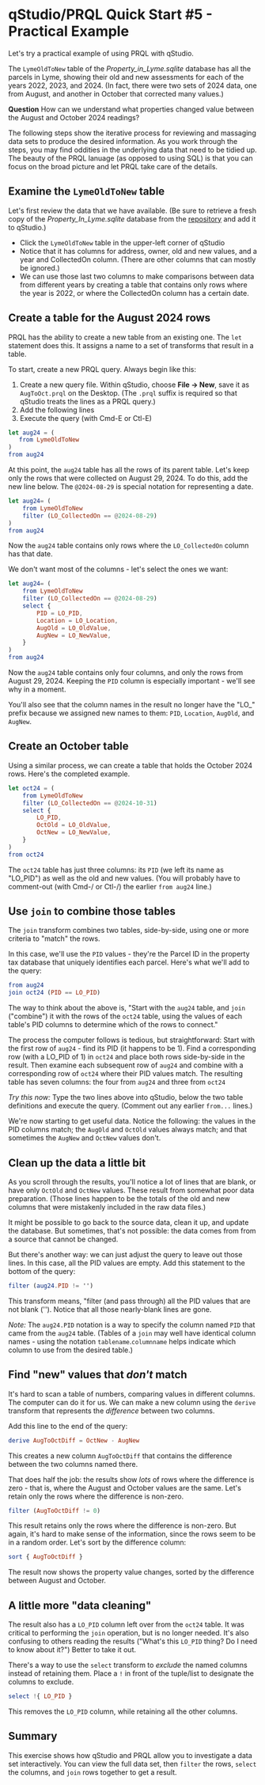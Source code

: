 # qStudio/PRQL Quick Start #5 - Practical Example

Let's try a practical example of using PRQL with qStudio.

The `LymeOldToNew` table of the _Property\_in\_Lyme.sqlite_ database
has all the parcels in Lyme, showing
their old and new assessments for each of the years 2022, 2023, and 2024.
(In fact, there were two sets of 2024 data, one from August,
and another in October that corrected many values.)

**Question** How can we understand what properties changed value between
the August and October 2024 readings?

The following steps show the iterative process for 
reviewing and massaging
data sets to produce the desired information.
As you work through the steps, you may find oddities in the
underlying data that need to be tidied up.
The beauty of the PRQL lanuage (as opposed to using SQL)
is that you can focus on the broad picture
and let PRQL take care of the details.

## Examine the `LymeOldToNew` table

Let's first review the data that we have available.
(Be sure to retrieve a fresh copy of the _Property\_In\_Lyme.sqlite_
database from the
[repository](https://raw.githubusercontent.com/TaxFairness/TaxFairness/refs/heads/main/Property_In_Lyme.sqlite)
and add it to qStudio.)

* Click the `LymeOldToNew` table in the upper-left corner of qStudio
* Notice that it has columns for address, owner, old and new values,
  and a year and CollectedOn column.
  (There are other columns that can mostly be ignored.)
* We can use those last two columns to make comparisons between
  data from different years by creating a table that contains
  only rows where the year is 2022,
  or where the CollectedOn column has a certain date.
  
## Create a table for the August 2024 rows

PRQL has the ability to create a new table from an existing one.
The `let` statement does this.
It assigns a name to a set of transforms that result in a table.

To start, create a new PRQL query.
Always begin like this:

1. Create a new query file. Within qStudio, choose **File -> New**,
  save it as `AugToOct.prql` on the Desktop.
  (The `.prql` suffix is required so that qStudio treats the
  lines as a PRQL query.)
2. Add the following lines
3. Execute the query (with Cmd-E or Ctl-E)

```elm
let aug24 = (
   from LymeOldToNew
)
from aug24
```

At this point, the `aug24` table has all the rows of its parent table.
Let's keep only the rows that were collected on August 29, 2024.
To do this, add the new line below.
The `@2024-08-29` is special notation for representing a date.

```elm
let aug24= (
    from LymeOldToNew
    filter (LO_CollectedOn == @2024-08-29)
)
from aug24
```

Now the `aug24` table contains only rows where the `LO_CollectedOn` column
has that date.

We don't want most of the columns - let's select the ones we want:

```elm
let aug24= (
    from LymeOldToNew
    filter (LO_CollectedOn == @2024-08-29)
    select {
        PID = LO_PID,
        Location = LO_Location,
        AugOld = LO_OldValue,
        AugNew = LO_NewValue,
    }
)
from aug24
```

Now the `aug24` table contains only four columns, and only the
rows from August 29, 2024.
Keeping the `PID` column is especially important -
we'll see why in a moment.

You'll also see that the column names in the result
no longer have the "LO_" prefix
because we assigned new names to them:
`PID`, `Location`, `AugOld`, and `AugNew`.


## Create an October table

Using a similar process, we can create a table that holds
the October 2024 rows.
Here's the completed example.

```elm
let oct24 = (
    from LymeOldToNew
    filter (LO_CollectedOn == @2024-10-31)
    select {
        LO_PID,
        OctOld = LO_OldValue,
        OctNew = LO_NewValue,
    }
)
from oct24
```

The `oct24` table has just three columns:
its `PID` (we left its name as "LO_PID")
as well as the old and new values.
(You will probably have to comment-out (with Cmd-/ or Ctl-/)
the earlier `from aug24` line.)

## Use `join` to combine those tables

The `join` transform combines two tables, side-by-side,
using one or more criteria to "match" the rows.

In this case, we'll use the `PID` values -
they're the Parcel ID in the property tax database that
uniquely identifies each parcel.
Here's what we'll add to the query:

```elm
from aug24
join oct24 (PID == LO_PID)
```

The way to think about the above is, "Start with the `aug24` table,
and `join` ("combine") it with the rows of the `oct24` table,
using the values of each table's PID columns to determine
which of the rows to connect."

The process the computer follows is tedious, but straightforward:
Start with the first row of `aug24` - find its PID (it happens to be 1).
Find a corresponding row (with a LO_PID of 1) in `oct24`
and place both rows side-by-side in the result.
Then examine each subsequent row of `aug24` and combine with a 
corresponding row of `oct24` where their PID values match.
The resulting table has seven columns: the four from `aug24`
and three from `oct24`

_Try this now:_ Type the two lines above into qStudio,
below the two table definitions and execute the query.
(Comment out any earlier `from...` lines.)

We're now starting to get useful data.
Notice the following: the values in the PID columns match;
the `AugOld` and `OctOld` values always match;
and that sometimes the `AugNew` and `OctNew` values don't.

## Clean up the data a little bit

As you scroll through the results, you'll notice a lot of
lines that are blank, or have only `OctOld` and `OctNew` values.
These result from somewhat poor data preparation.
(Those lines happen to be the totals of the old and new columns that
were mistakenly included in the raw data files.)

It might be possible to go back to the source data, clean it up,
and update the database.
But sometimes, that's not possible:
the data comes from from a source that cannot be changed.

But there's another way:
we can just adjust the query to leave out those lines.
In this case, all the PID values are empty.
Add this statement to the bottom of the query:

```elm
filter (aug24.PID != '')
```

This transform means, "filter (and pass through) all
the PID values that are not blank ('').
Notice that all those nearly-blank lines are gone.

_Note:_ The `aug24.PID` notation is a way to specify the column named
`PID` that came from the `aug24` table.
(Tables of a `join` may well have identical column names -
using the notation `tablename`.`columnname` helps indicate which
column to use from the desired table.)

## Find "new" values that _don't_ match

It's hard to scan a table of numbers,
comparing values in different columns.
The computer can do it for us.
We can make a new column using the `derive` transform
that represents the _difference_ between two columns.

Add this line to the end of the query:

```elm
derive AugToOctDiff = OctNew - AugNew
```

This creates a new column `AugToOctDiff` that contains the
difference between the two columns named there.

That does half the job: the results show _lots_
of rows where the difference is zero -
that is, where the August and October values are the same.
Let's retain only the rows where the difference is non-zero.

```elm
filter (AugToOctDiff != 0)
```

This result retains only the rows where the difference is non-zero.
But again, it's hard to make sense of the information,
since the rows seem to be in a random order.
Let's sort by the difference column:

```elm
sort { AugToOctDiff }
```

The result now shows the property value changes,
sorted by the difference between August and October.

## A little more "data cleaning"

The result also has a `LO_PID` column left over from
the `oct24` table.
It was critical to performing the `join` operation,
but is no longer needed.
It's also confusing to others reading the results
("What's this `LO_PID` thing? Do I need to know about it?")
Better to take it out. 

There's a way to use the `select` transform to _exclude_
the named columns instead of retaining them.
Place a `!` in front of the tuple/list to designate the columns
to exclude.

```elm
select !{ LO_PID }
```

This removes the `LO_PID` column, while retaining all the other columns. 

## Summary

This exercise shows how qStudio and PRQL allow you to investigate
a data set interactively.
You can view the full data set, then `filter` the rows,
`select` the columns, and
`join` rows together to get a result.
